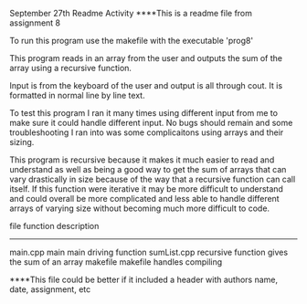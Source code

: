 September 27th Readme Activity
****This is a readme file from assignment 8 

To run this program use the makefile with the executable 'prog8'

This program reads in an array from the user and outputs the sum of the array using a recursive function. 

Input is from the keyboard of the user and output is all through cout. It is formatted in normal line by line text. 

To test this program I ran it many times using different input from me to make sure it could handle different input. No bugs should remain and some troubleshooting I ran into was some complicaitons using arrays and their sizing. 

This program is recursive because it makes it much easier to read and understand as well as being a good way to get the sum of arrays that can vary drastically in size because of the way that a recursive function can call itself. If this function were iterative it may be more difficult to understand and could overall be more complicated and less able to handle different arrays of varying size without becoming much more difficult to code.




file		function		description
-------------	-------------------	-------------------------
main.cpp	main			main driving function
sumList.cpp	recursive function	gives the sum of an array 
makefile	makefile		handles compiling

****This file could be better if it included a header with authors name, date, assignment, etc
